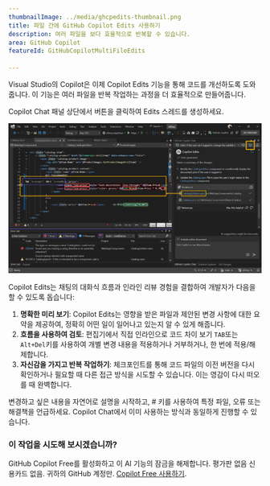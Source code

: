 ```yaml
---
thumbnailImage: ../media/ghcpedits-thumbnail.png
title: 파일 간에 GitHub Copilot Edits 사용하기
description: 여러 파일을 보다 효율적으로 반복할 수 있습니다.
area: GitHub Copilot
featureId: GitHubCopilotMultiFileEdits

---
```



Visual Studio의 Copilot은 이제 Copilot Edits 기능을 통해 코드를 개선하도록 도와줍니다. 이 기능은 여러 파일을 반복 작업하는 과정을 더 효율적으로 만들어줍니다.

Copilot Chat 패널 상단에서 버튼을 클릭하여 Edits 스레드를 생성하세요.

![Copilot 그림 편집](../media/ghcpedits.png)

Copilot Edits는 채팅의 대화식 흐름과 인라인 리뷰 경험을 결합하여 개발자가 다음을 할 수 있도록 돕습니다:

1. **명확한 미리 보기**: Copilot Edits는 영향을 받은 파일과 제안된 변경 사항에 대한 요약을 제공하여, 정확히 어떤 일이 일어나고 있는지 알 수 있게 해줍니다.
2. **흐름을 사용하여 검토**: 편집기에서 직접 인라인으로 코드 차이 보기 `TAB`또는 `Alt+Del`키를 사용하여 개별 변경 내용을 적용하거나 거부하거나, 한 번에 적용/해제합니다.
3. **자신감을 가지고 반복 작업하기**: 체크포인트를 통해 코드 파일의 이전 버전을 다시 확인하거나 필요할 때 다른 접근 방식을 시도할 수 있습니다. 이는 영감이 다시 떠오를 때 완벽합니다.

변경하고 싶은 내용을 자연어로 설명을 시작하고, # 키를 사용하여 특정 파일, 오류 또는 해결책을 언급하세요. Copilot Chat에서 이미 사용하는 방식과 동일하게 진행할 수 있습니다.

### 이 작업을 시도해 보시겠습니까?
GitHub Copilot Free를 활성화하고 이 AI 기능의 잠금을 해제합니다.
평가판 없음 신용카드 없음. 귀하의 GitHub 계정만. [Copilot Free 사용하기](vscmd://View.GitHub.Copilot.Chat).
